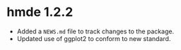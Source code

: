 # hmde 1.2.2

* Added a `NEWS.md` file to track changes to the package.
* Updated use of ggplot2 to conform to new standard.
